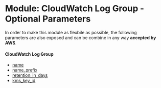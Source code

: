 # Module: CloudWatch Log Group - Optional Parameters

In order to make this module as flexbile as possible, the following parameters are also exposed and can be combine in any way **accepted by AWS**.

#### CloudWatch Log Group

- [name](https://www.terraform.io/docs/providers/aws/r/cloudwatch_log_group.html#name)
- [name_prefix](https://www.terraform.io/docs/providers/aws/r/cloudwatch_log_group.html#name_prefix)
- [retention_in_days](https://www.terraform.io/docs/providers/aws/r/cloudwatch_log_group.html#retention_in_days)
- [kms_key_id](https://www.terraform.io/docs/providers/aws/r/cloudwatch_log_group.html#kms_key_id)
